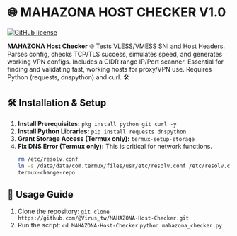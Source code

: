 # 🌐 MAHAZONA HOST CHECKER V1.0

[![GitHub license](https://img.shields.io/badge/license-MIT-blue.svg)](LICENSE)

**MAHAZONA Host Checker** 🌐 Tests VLESS/VMESS SNI and Host Headers. Parses config, checks TCP/TLS success, simulates speed, and generates working VPN configs. Includes a CIDR range IP/Port scanner. Essential for finding and validating fast, working hosts for proxy/VPN use. Requires Python (requests, dnspython) and curl. 🛠️

## 🛠️ Installation & Setup

1.  **Install Prerequisites:** `pkg install python git curl -y`
2.  **Install Python Libraries:** `pip install requests dnspython`
3.  **Grant Storage Access (Termux only):** `termux-setup-storage`
4.  **Fix DNS Error (Termux only):** This is critical for network functions.
    ```bash
    rm /etc/resolv.conf
    ln -s /data/data/com.termux/files/usr/etc/resolv.conf /etc/resolv.conf
    termux-change-repo
    ```

## 🚀 Usage Guide

1. Clone the repository:
   `git clone https://github.com/@Virus_tw/MAHAZONA-Host-Checker.git`
2. Run the script:
   `cd MAHAZONA-Host-Checker`
   `python mahazona_checker.py`
